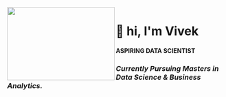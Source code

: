 <img align = "left" src="https://user-images.githubusercontent.com/77670138/137443964-953a3db7-5617-407e-a15b-aae4e964fbce.gif" style="width:250px;height:170px;">    

<h1> 👋 hi, I'm Vivek </h1> 

<h4>ASPIRING DATA SCIENTIST</h4>

<h3><i>Currently Pursuing Masters in Data Science & Business Analytics.</i></h3>

          
